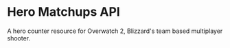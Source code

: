# Hero Matchups API

A hero counter resource for Overwatch 2, Blizzard's team based multiplayer shooter.
